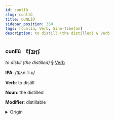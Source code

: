```yaml
---
id: cunlîû
slug: cunlîû
title: CUNLÎÛ
sidebar_position: 350
tags: [cunlîû, Verb, Sino-Tibetan]
description: to distill (the distilled) § Verb
---
```


### cunlîû&emsp;<span kind="abugida">ꞇ̃ʃʓɟɽʄ</span>

*to distill (the distilled)* **§** [Verb](../../tags/Verb)

**IPA**: /t͡ɕʌn.ˈli.u/

**Verb**: to distill

**Noun**: the distilled

**Modifier**: distillable

<details>
    <summary>Origin</summary>
    Mandarin 蒸餾 zhēngliú [ʈʂəŋljou̯]<br/>
    <em>Sino-Tibetan Language Family</em>
</details>